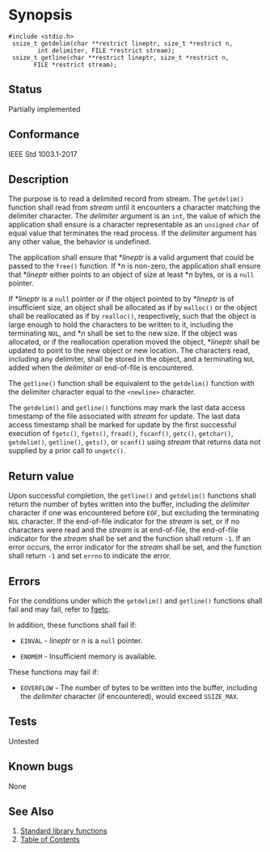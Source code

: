 # Synopsis 
`#include <stdio.h>`</br>
` ssize_t getdelim(char **restrict lineptr, size_t *restrict n,`</br>
`        int delimiter, FILE *restrict stream);`</br>
` ssize_t getline(char **restrict lineptr, size_t *restrict n,`</br>
`        FILE *restrict stream); `</br>

## Status
Partially implemented
## Conformance
IEEE Std 1003.1-2017
## Description


The purpose is to read a delimited record from stream. The `getdelim()` function shall read from _stream_ until it encounters a character matching the delimiter
character. The _delimiter_ argument is an `int`, the value of which the application shall ensure is a character
representable as an `unsigned` `char` of equal value that terminates the read process. If the _delimiter_ argument has any
other value, the behavior is undefined.

The application shall ensure that *_lineptr_ is a valid argument that could be passed to the `free()` function. If *_n_ is non-zero, the application shall ensure that *_lineptr_
either points to an object of size at least *_n_ bytes, or is a `null` pointer.

If *_lineptr_ is a `null` pointer or if the object pointed to by *_lineptr_ is of insufficient size, an object shall be
allocated as if by `malloc()` or the object shall be reallocated as if by `realloc()`, respectively, such that the object is large enough to hold the characters to be
written to it, including the terminating `NUL`, and *_n_ shall be set to the new size. If the object was allocated, or if the
reallocation operation moved the object, *_lineptr_ shall be updated to point to the new object or new location. The
characters read, including any delimiter, shall be stored in the object, and a terminating `NUL` added when the _delimiter_ or
end-of-file is encountered.

The `getline()` function shall be equivalent to the `getdelim()` function with the delimiter character equal to
the `<newline>` character.

The `getdelim()` and `getline()` functions may mark the last data access timestamp of the file associated with
_stream_ for update. The last data access timestamp shall be marked for update by the first successful execution of `fgetc()`, `fgets()`, `fread()`, `fscanf()`, `getc()`, `getchar()`, `getdelim()`,
`getline()`, `gets()`, or `scanf()` using
_stream_ that returns data not supplied by a prior call to `ungetc()`.


## Return value


Upon successful completion, the `getline()` and `getdelim()` functions shall return the number of bytes written into
the buffer, including the _delimiter_ character if one was encountered before `EOF`, but excluding the terminating `NUL` character. If
the end-of-file indicator for the _stream_ is set, or if no characters were read and the _stream_ is at end-of-file, the end-of-file
indicator for the _stream_ shall be set and the function shall return `-1`. If an error occurs, the error indicator for the _stream_
shall be set, and the function shall return `-1` and set `errno` to indicate the error.

## Errors


For the conditions under which the `getdelim()` and `getline()` functions shall fail and may fail, refer to [fgetc](../f/fgetc.part-impl.md).

In addition, these functions shall fail if:

 * `EINVAL` - _lineptr_ or _n_ is a `null` pointer.

 * `ENOMEM` - Insufficient memory is available.

These functions may fail if:

 * `EOVERFLOW` - The number of bytes to be written into the buffer, including the _delimiter_ character (if encountered), would exceed
`SSIZE_MAX`.



## Tests

Untested

## Known bugs

None

## See Also 
1. [Standard library functions](../README.md)
2. [Table of Contents](../../../README.md)
